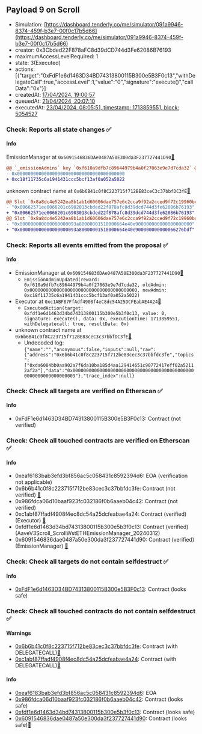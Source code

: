 ## Payload 9 on Scroll

- Simulation: [https://dashboard.tenderly.co/me/simulator/091a9946-8374-459f-b3e7-00f0c17b5d66](https://dashboard.tenderly.co/me/simulator/091a9946-8374-459f-b3e7-00f0c17b5d66)
- creator: 0x3Cbded22F878aFC8d39dCD744d3Fe62086B76193
- maximumAccessLevelRequired: 1
- state: 3(Executed)
- actions: [{"target":"0xFdF1e6d1463D34BD74313800115B300e5B3F0c13","withDelegateCall":true,"accessLevel":1,"value":"0","signature":"execute()","callData":"0x"}]
- createdAt: [17/04/2024, 19:00:57](https://scrollscan.com/tx/0x783e7902574e9370e24479328f644f202146c26592600d5757d93ef02062d653)
- queuedAt: [21/04/2024, 20:07:10](https://scrollscan.com/tx/0xb20784b59c727e704767d088493ac099b17e332e74cf22ec4aa600e0ffb69efc)
- executedAt: [23/04/2024, 08:05:51, timestamp: 1713859551, block: 5054527](https://scrollscan.com/tx/0x1378f948832b798bc19e57afcf510dc8790e28859c56c6cd354a5048003fde5c)

### Check: Reports all state changes :white_check_mark:

#### Info


EmissionManager at `0x6091546836DAe0487A50E300da3F237727441D90`[:ghost:](https://github.com/bgd-labs/aave-address-book "AaveV3Scroll.EMISSION_MANAGER")
```diff
@@ `_emissionAdmins` key `0xf610a9dfb7c89644979b4a0f27063e9e7d7cda32` @@
- 0x0000000000000000000000000000000000000000
+ 0xc18f11735c6a1941431ccc5bcf13af0a052a5022
```

unknown contract name at `0x6b6B41c0f8C223715f712BE83ceC3c37bbfDC3fE`[:ghost:](https://github.com/bgd-labs/aave-address-book "GovernanceV3Scroll.PAYLOADS_CONTROLLER")
```diff
@@ Slot `0x8a8dc4e5242ea8b1ab1d60606dae757e6c2cca9f92a2cced9f72c19960bcb458` @@
- "0x00662571ee0066201c6902013cbded22f878afc8d39dcd744d3fe62086b76193"
+ "0x00662571ee0066201c6903013cbded22f878afc8d39dcd744d3fe62086b76193"
@@ Slot `0x8a8dc4e5242ea8b1ab1d60606dae757e6c2cca9f92a2cced9f72c19960bcb459` @@
- "0x000000000000000000093a80000001518000664e40e900000000000000000000"
+ "0x000000000000000000093a80000001518000664e40e900000000000066276bdf"
```


### Check: Reports all events emitted from the proposal :white_check_mark:

#### Info

- EmissionManager at `0x6091546836DAe0487A50E300da3F237727441D90`[:ghost:](https://github.com/bgd-labs/aave-address-book "AaveV3Scroll.EMISSION_MANAGER")
  - `EmissionAdminUpdated(reward: 0xf610a9dfb7c89644979b4a0f27063e9e7d7cda32, oldAdmin: 0x0000000000000000000000000000000000000000, newAdmin: 0xc18f11735c6a1941431ccc5bcf13af0a052a5022)`
- Executor at `0xc1ABF87FfAdf4908f4eC8dc54A25DCFEabAE4A24`[:ghost:](https://github.com/bgd-labs/aave-address-book "AaveV3Scroll.ACL_ADMIN, GovernanceV3Scroll.EXECUTOR_LVL_1")
  - `ExecutedAction(target: 0xfdf1e6d1463d34bd74313800115b300e5b3f0c13, value: 0, signature: execute(), data: 0x, executionTime: 1713859551, withDelegatecall: true, resultData: 0x)`
- unknown contract name at `0x6b6B41c0f8C223715f712BE83ceC3c37bbfDC3fE`[:ghost:](https://github.com/bgd-labs/aave-address-book "GovernanceV3Scroll.PAYLOADS_CONTROLLER")
  - Undecoded log: `{"name":"","anonymous":false,"inputs":null,"raw":{"address":"0x6b6b41c0f8c223715f712be83cec3c37bbfdc3fe","topics":["0xda6084bb0aa902a7f6da10ba185d4aa129414651c90772417eff02a52112af2a"],"data":"0x0000000000000000000000000000000000000000000000000000000000000009"},"trace_index":null}`

### Check: Check all targets are verified on Etherscan :white_check_mark:

#### Info

- 0xFdF1e6d1463D34BD74313800115B300e5B3F0c13: Contract (not verified) 

### Check: Check all touched contracts are verified on Etherscan :white_check_mark:

#### Info

- 0xeaf6183bab3efd3bf856ac5c058431c8592394d6: EOA (verification not applicable)
- 0x6b6b41c0f8c223715f712be83cec3c37bbfdc3fe: Contract (not verified) [:ghost:](https://github.com/bgd-labs/aave-address-book "GovernanceV3Scroll.PAYLOADS_CONTROLLER")
- 0x986fdca06d10baaf923fc032186f0b6aaeb04c42: Contract (not verified) 
- 0xc1abf87ffadf4908f4ec8dc54a25dcfeabae4a24: Contract (verified) (Executor) [:ghost:](https://github.com/bgd-labs/aave-address-book "AaveV3Scroll.ACL_ADMIN, GovernanceV3Scroll.EXECUTOR_LVL_1")
- 0xfdf1e6d1463d34bd74313800115b300e5b3f0c13: Contract (verified) (AaveV3Scroll_ScrollWstETHEmissionManager_20240312) 
- 0x6091546836dae0487a50e300da3f237727441d90: Contract (verified) (EmissionManager) [:ghost:](https://github.com/bgd-labs/aave-address-book "AaveV3Scroll.EMISSION_MANAGER")

### Check: Check all targets do not contain selfdestruct :white_check_mark:

#### Info

- [0xFdF1e6d1463D34BD74313800115B300e5B3F0c13](https://scrollscan.com/address/0xFdF1e6d1463D34BD74313800115B300e5B3F0c13): Contract (looks safe)

### Check: Check all touched contracts do not contain selfdestruct :white_check_mark:

#### Warnings

- [0x6b6b41c0f8c223715f712be83cec3c37bbfdc3fe](https://scrollscan.com/address/0x6b6b41c0f8c223715f712be83cec3c37bbfdc3fe): Contract (with DELEGATECALL)[:ghost:](https://github.com/bgd-labs/aave-address-book "GovernanceV3Scroll.PAYLOADS_CONTROLLER")
- [0xc1abf87ffadf4908f4ec8dc54a25dcfeabae4a24](https://scrollscan.com/address/0xc1abf87ffadf4908f4ec8dc54a25dcfeabae4a24): Contract (with DELEGATECALL)[:ghost:](https://github.com/bgd-labs/aave-address-book "AaveV3Scroll.ACL_ADMIN, GovernanceV3Scroll.EXECUTOR_LVL_1")

#### Info

- [0xeaf6183bab3efd3bf856ac5c058431c8592394d6](https://scrollscan.com/address/0xeaf6183bab3efd3bf856ac5c058431c8592394d6): EOA
- [0x986fdca06d10baaf923fc032186f0b6aaeb04c42](https://scrollscan.com/address/0x986fdca06d10baaf923fc032186f0b6aaeb04c42): Contract (looks safe)
- [0xfdf1e6d1463d34bd74313800115b300e5b3f0c13](https://scrollscan.com/address/0xfdf1e6d1463d34bd74313800115b300e5b3f0c13): Contract (looks safe)
- [0x6091546836dae0487a50e300da3f237727441d90](https://scrollscan.com/address/0x6091546836dae0487a50e300da3f237727441d90): Contract (looks safe)[:ghost:](https://github.com/bgd-labs/aave-address-book "AaveV3Scroll.EMISSION_MANAGER")

